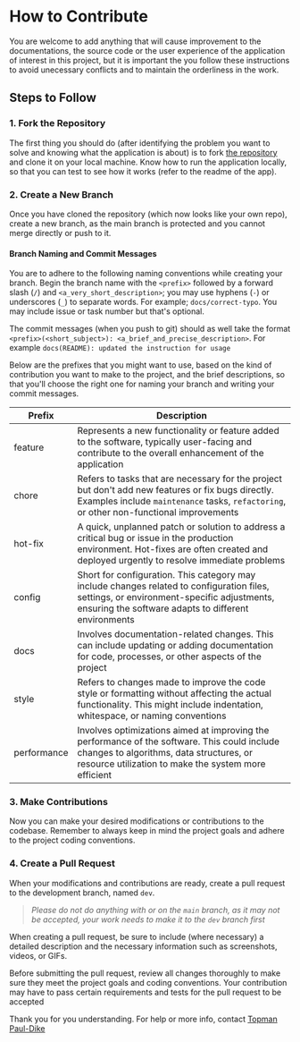 # How to Contribute
You are welcome to add anything that will cause improvement to the documentations, the source code or the user experience of the application of interest in this
project, but it is important the you follow these instructions to avoid unecessary conflicts and to maintain the orderliness in the work.

## Steps to Follow

### 1. Fork the Repository

The first thing you should do (after identifying the problem you want to solve and knowing what the application is about) is to fork [the repository](https://github.com/tpauldike/CODSOFT)
and clone it on your local machine. Know how to run the application locally, so that you can test to see how it works (refer to the readme of the app).

### 2. Create a New Branch

Once you have cloned the repository (which now looks like your own repo), create a new branch, as the main branch is protected and you cannot merge directly
or push to it.

#### Branch Naming and Commit Messages

You are to adhere to the following naming conventions while creating your branch.
Begin the branch name with the `<prefix>` followed by a forward slash (`/`) and `<a_very_short_description>`; you may use hyphens (`-`) or underscores (`_`)
to separate words. For example; `docs/correct-typo`. You may include issue or task number but that's optional.

The commit messages (when you push to git) should as well take the format `<prefix>(<short_subject>): <a_brief_and_precise_description>`. For example `docs(README): updated the instruction for usage`

Below are the prefixes that you might want to use, based on the kind of contribution you want to make to the project, and the brief descriptions,
so that you'll choose the right one for naming your branch and writing your commit messages.

| Prefix | Description |
| ----- | ------ |
| feature | Represents a new functionality or feature added to the software, typically user-facing and contribute to the overall enhancement of the application |
| chore | Refers to tasks that are necessary for the project but don't add new features or fix bugs directly. Examples include `maintenance` tasks, `refactoring`, or other non-functional improvements |
| hot-fix | A quick, unplanned patch or solution to address a critical bug or issue in the production environment. Hot-fixes are often created and deployed urgently to resolve immediate problems |
| config | Short for configuration. This category may include changes related to configuration files, settings, or environment-specific adjustments, ensuring the software adapts to different environments |
| docs | Involves documentation-related changes. This can include updating or adding documentation for code, processes, or other aspects of the project |
| style | Refers to changes made to improve the code style or formatting without affecting the actual functionality. This might include indentation, whitespace, or naming conventions |
| performance | Involves optimizations aimed at improving the performance of the software. This could include changes to algorithms, data structures, or resource utilization to make the system more efficient |

### 3. Make Contributions

Now you can make your desired modifications or contributions to the codebase. Remember to always keep in mind the
project goals and adhere to the project coding conventions.

### 4. Create a Pull Request

When your modifications and contributions are ready, create a pull request to the development branch, named `dev`.
> *Please do not do anything with or on the `main` branch, as it may not be accepted, your work needs to make it to the `dev` branch first*

When creating a pull request, be sure to include (where necessary)
a detailed description and the necessary information such as screenshots, videos, or GIFs.

Before submitting the pull request, review all changes thoroughly to make sure they meet the project goals and coding conventions.
Your contribution may have to pass certain requirements and tests for the pull request to be accepted

Thank you for you understanding. For help or more info, contact [Topman Paul-Dike](https://github.com/tpauldike)
